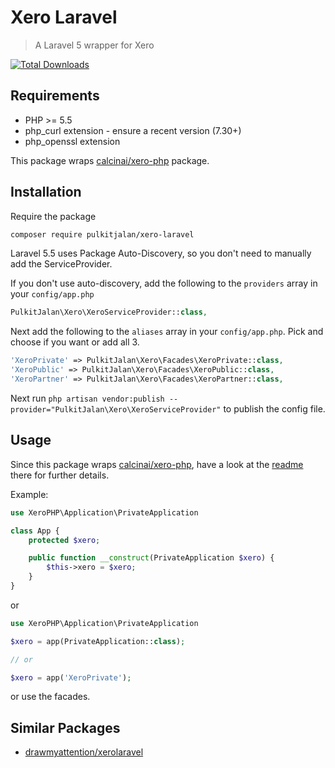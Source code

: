 Xero Laravel
=============
> A Laravel 5 wrapper for Xero

[![Total Downloads](https://img.shields.io/packagist/dt/pulkitjalan/xero-laravel.svg?style=flat-square)](https://packagist.org/packages/pulkitjalan/xero-laravel)

## Requirements

* PHP >= 5.5
* php_curl extension - ensure a recent version (7.30+)
* php_openssl extension

This package wraps [calcinai/xero-php](https://github.com/calcinai/xero-php) package.

## Installation

Require the package

```sh
composer require pulkitjalan/xero-laravel
```

Laravel 5.5 uses Package Auto-Discovery, so you don't need to manually add the ServiceProvider.

If you don't use auto-discovery, add the following to the `providers` array in your `config/app.php`

```php
PulkitJalan\Xero\XeroServiceProvider::class,
```

Next add the following to the `aliases` array in your `config/app.php`. Pick and choose if you want or add all 3.

```php
'XeroPrivate' => PulkitJalan\Xero\Facades\XeroPrivate::class,
'XeroPublic' => PulkitJalan\Xero\Facades\XeroPublic::class,
'XeroPartner' => PulkitJalan\Xero\Facades\XeroPartner::class,
```

Next run `php artisan vendor:publish --provider="PulkitJalan\Xero\XeroServiceProvider"` to publish the config file.

## Usage

Since this package wraps [calcinai/xero-php](https://github.com/calcinai/xero-php), have a look at the [readme](https://github.com/calcinai/xero-php) there for further details.

Example:

```php
use XeroPHP\Application\PrivateApplication

class App {
    protected $xero;

    public function __construct(PrivateApplication $xero) {
        $this->xero = $xero;
    }
}
```

or

```php
use XeroPHP\Application\PrivateApplication

$xero = app(PrivateApplication::class);

// or

$xero = app('XeroPrivate');
```

or use the facades.

## Similar Packages

* [drawmyattention/xerolaravel](https://github.com/amochohan/xerolaravel)
